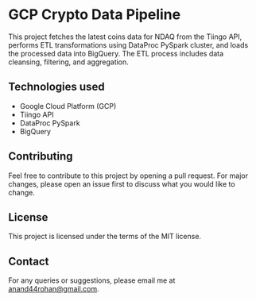 # GCP Crypto Data Pipeline
This project fetches the latest coins data for NDAQ from the Tiingo API, performs ETL transformations using DataProc PySpark cluster, and loads the processed data into BigQuery. The ETL process includes data cleansing, filtering, and aggregation.

## Technologies used
- Google Cloud Platform (GCP)
- Tiingo API
- DataProc PySpark
- BigQuery

## Contributing
Feel free to contribute to this project by opening a pull request. For major changes, please open an issue first to discuss what you would like to change.

## License
This project is licensed under the terms of the MIT license. 

## Contact
For any queries or suggestions, please email me at anand44rohan@gmail.com.
